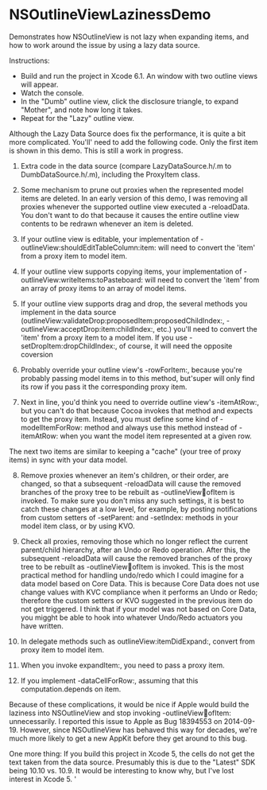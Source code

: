 NSOutlineViewLazinessDemo
=========================

Demonstrates how NSOutlineView is not lazy when expanding items, and how to work around the issue by using a lazy data source.

Instructions:

* Build and run the project in Xcode 6.1.  An window with two outline views will appear.
* Watch the console.
* In the "Dumb" outline view, click the disclosure triangle, to expand "Mother", and note how long it takes.
* Repeat for the "Lazy" outline view.

Although the Lazy Data Source does fix the performance, it is quite a bit more complicated.  You'll' need to add the following code.  Only the first item is shown in this demo.  This is still a work in progress.

1.  Extra code in the data source (compare LazyDataSource.h/.m to DumbDataSource.h/.m), including the ProxyItem class.

2.  Some mechanism to prune out proxies when the represented model items are deleted.  In an early version of this demo, I was removing all proxies whenever the supported outline view executed a -reloadData.  You don't want to do that because it causes the entire outline view contents to be redrawn whenever an item is deleted.

3.  If your outline view is editable, your implementation of -outlineView:shouldEditTableColumn:item: will need to convert the 'item' from a proxy item to model item.

4.  If your outline view supports copying items, your implementation of -outlineView:writeItems:toPasteboard: will need to convert the 'item' from an array of proxy items to an array of model items.

5.   If your outline view supports drag and drop, the several methods you implement in the data source (outlineView:validateDrop:proposedItem:proposedChildIndex:, -outlineView:acceptDrop:item:childIndex:, etc.) you'll need to convert the 'item' from a proxy item to a model item.  If you use -setDropItem:dropChildIndex:, of course, it will need the opposite coversion

6.  Probably override your outline view's -rowForItem:, because you're probably passing model items in to this method, but'super will only find its row if you pass it the corresponding proxy item.

7.  Next in line, you'd think you need to override outline view's -itemAtRow:, but you can't do that because Cocoa invokes that method and expects to get the proxy item.  Instead, you must define some kind of -modelItemForRow: method and always use this method instead of -itemAtRow: when you want the model item represented at a given row.

The next two items are similar to keeping a "cache" (your tree of proxy items) in sync with your data model. 

8.  Remove proxies whenever an item's children, or their order, are changed, so that a subsequent -reloadData will cause the removed branches of the proxy tree to be rebuilt as -outlineView:child:ofItem is invoked.  To make sure you don't miss any such settings, it is best to catch these changes at a low level, for example, by posting notifications from custom setters of -setParent: and -setIndex: methods in your model item class, or by using KVO.

9.  Check all proxies, removing those which no longer reflect the current parent/child hierarchy, after an Undo or Redo operation.  After this, the subsequent -reloadData will cause the removed branches of the proxy tree to be rebuilt as -outlineView:child:ofItem is invoked.  This is the most practical method for handling undo/redo which I could imagine for a data model based on Core Data. This is because Core Data does not use change values with KVC compliance when it performs an Undo or Redo; therefore the custom setters or KVO suggested in the previous item do not get triggered.  I think that if your model was not based on Core Data, you migght be able to hook into whatever Undo/Redo actuators you have written.

10.  In delegate methods such as outlineView:itemDidExpand:, convert from proxy item to model item.

11.  When you invoke expandItem:, you need to pass a proxy item.

12.  If you implement -dataCellForRow:, assuming that this computation.depends on item.

Because of these complications, it would be nice if Apple would build the laziness into NSOutlineView and stop invoking -outlineView:child:ofItem: unnecessarily.  I reported this issue to Apple as Bug 18394553 on 2014-09-19.  However, since NSOutlineView has behaved this way for decades, we're much more likely to get a new AppKit before they get around to this bug.

One more thing: If you build this project in Xcode 5, the cells do not get the text taken from the data source.  Presumably this is due to the "Latest" SDK being 10.10 vs. 10.9.  It would be interesting to know why, but I've lost interest in Xcode 5.
'
